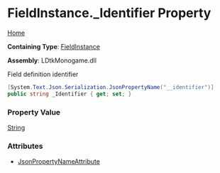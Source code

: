 # FieldInstance\.\_Identifier Property

[Home](../../../README.md)

**Containing Type**: [FieldInstance](../README.md)

**Assembly**: LDtkMonogame\.dll

  
 Field definition identifier 

```csharp
[System.Text.Json.Serialization.JsonPropertyName("__identifier")]
public string _Identifier { get; set; }
```

### Property Value

[String](https://docs.microsoft.com/en-us/dotnet/api/system.string)

### Attributes

* [JsonPropertyNameAttribute](https://docs.microsoft.com/en-us/dotnet/api/system.text.json.serialization.jsonpropertynameattribute)

